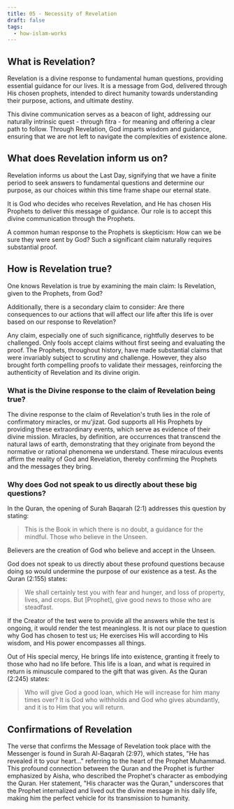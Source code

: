 ```yaml
---
title: 05 - Necessity of Revelation
draft: false
tags:
  - how-islam-works
---
```

## What is Revelation?

Revelation is a divine response to fundamental human questions, providing essential guidance for our lives. It is a message from God, delivered through His chosen prophets, intended to direct humanity towards understanding their purpose, actions, and ultimate destiny. 

This divine communication serves as a beacon of light, addressing our naturally intrinsic quest - through fitra - for meaning and offering a clear path to follow. Through Revelation, God imparts wisdom and guidance, ensuring that we are not left to navigate the complexities of existence alone.

## What does Revelation inform us on?

Revelation informs us about the Last Day, signifying that we have a finite period to seek answers to fundamental questions and determine our purpose, as our choices within this time frame shape our eternal state. 

It is God who decides who receives Revelation, and He has chosen His Prophets to deliver this message of guidance. Our role is to accept this divine communication through the Prophets. 

A common human response to the Prophets is skepticism: How can we be sure they were sent by God? Such a significant claim naturally requires substantial proof.

## How is Revelation true?
One knows Revelation is true by examining the main claim: Is Revelation, given to the Prophets, from God? 

Additionally, there is a secondary claim to consider: Are there consequences to our actions that will affect our life after this life is over based on our response to Revelation? 

Any claim, especially one of such significance, rightfully deserves to be challenged. Only fools accept claims without first seeing and evaluating the proof. The Prophets, throughout history, have made substantial claims that were invariably subject to scrutiny and challenge. However, they also brought forth compelling proofs to validate their messages, reinforcing the authenticity of Revelation and its divine origin.

### What is the Divine response to the claim of Revelation being true?
The divine response to the claim of Revelation's truth lies in the role of confirmatory miracles, or mu'jizat. God supports all His Prophets by providing these extraordinary events, which serve as evidence of their divine mission. Miracles, by definition, are occurrences that transcend the natural laws of earth, demonstrating that they originate from beyond the normative or rational phenomena we understand. These miraculous events affirm the reality of God and Revelation, thereby confirming the Prophets and the messages they bring.

### Why does God not speak to us directly about these big questions?
In the Quran, the opening of Surah Baqarah (2:1) addresses this question by stating: 

> This is the Book in which there is no doubt, a guidance for the mindful. Those who believe in the Unseen.

Believers are the creation of God who believe and accept in the Unseen.

God does not speak to us directly about these profound questions because doing so would undermine the purpose of our existence as a test. As the Quran (2:155) states: 

> We shall certainly test you with fear and hunger, and loss of property, lives, and crops. But [Prophet], give good news to those who are steadfast.

If the Creator of the test were to provide all the answers while the test is ongoing, it would render the test meaningless. It is not our place to question why God has chosen to test us; He exercises His will according to His wisdom, and His power encompasses all things. 

Out of His special mercy, He brings life into existence, granting it freely to those who had no life before. This life is a loan, and what is required in return is minuscule compared to the gift that was given. As the Quran (2:245) states:

> Who will give God a good loan, which He will increase for him many times over? It is God who withholds and God who gives abundantly, and it is to Him that you will return.

## Confirmations of Revelation

The verse that confirms the Message of Revelation took place with the Messenger is found in Surah Al-Baqarah (2:97), which states, "He has revealed it to your heart..." referring to the heart of the Prophet Muhammad. This profound connection between the Quran and the Prophet is further emphasized by Aisha, who described the Prophet's character as embodying the Quran. Her statement, "His character was the Quran," underscores that the Prophet internalized and lived out the divine message in his daily life, making him the perfect vehicle for its transmission to humanity.


